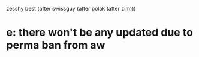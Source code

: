 zesshy best (after swissguy (after polak (after zim)))


# e: there won't be any updated due to perma ban from aw 
